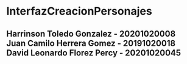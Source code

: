 <h1> InterfazCreacionPersonajes </h2>

<h2>
  Harrinson Toledo Gonzalez - 20201020008 <br>
  Juan Camilo Herrera Gomez - 20191020018 <br>
  David Leonardo Florez Percy - 20201020045 <br>
</h2>
